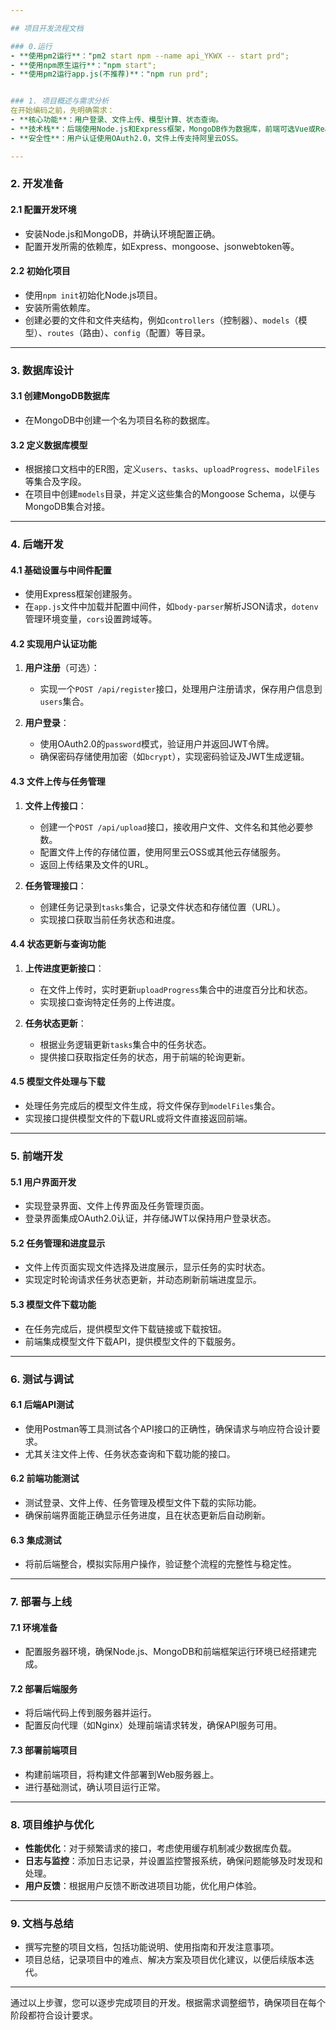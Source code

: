 ```yaml
---

## 项目开发流程文档

### 0.运行
- **使用pm2运行**："pm2 start npm --name api_YKWX -- start prd";
- **使用npm原生运行**："npm start";
- **使用pm2运行app.js(不推荐)**："npm run prd";


### 1. 项目概述与需求分析
在开始编码之前，先明确需求：
- **核心功能**：用户登录、文件上传、模型计算、状态查询。
- **技术栈**：后端使用Node.js和Express框架，MongoDB作为数据库，前端可选Vue或React。
- **安全性**：用户认证使用OAuth2.0，文件上传支持阿里云OSS。

---
```


### 2. 开发准备

#### 2.1 配置开发环境
- 安装Node.js和MongoDB，并确认环境配置正确。
- 配置开发所需的依赖库，如Express、mongoose、jsonwebtoken等。

#### 2.2 初始化项目
- 使用`npm init`初始化Node.js项目。
- 安装所需依赖库。
- 创建必要的文件和文件夹结构，例如`controllers`（控制器）、`models`（模型）、`routes`（路由）、`config`（配置）等目录。

---

### 3. 数据库设计

#### 3.1 创建MongoDB数据库
- 在MongoDB中创建一个名为项目名称的数据库。


#### 3.2 定义数据库模型
- 根据接口文档中的ER图，定义`users`、`tasks`、`uploadProgress`、`modelFiles`等集合及字段。
- 在项目中创建`models`目录，并定义这些集合的Mongoose Schema，以便与MongoDB集合对接。

---

### 4. 后端开发

#### 4.1 基础设置与中间件配置
- 使用Express框架创建服务。
- 在`app.js`文件中加载并配置中间件，如`body-parser`解析JSON请求，`dotenv`管理环境变量，`cors`设置跨域等。

#### 4.2 实现用户认证功能

1. **用户注册**（可选）：
   - 实现一个`POST /api/register`接口，处理用户注册请求，保存用户信息到`users`集合。

2. **用户登录**：
   - 使用OAuth2.0的`password`模式，验证用户并返回JWT令牌。
   - 确保密码存储使用加密（如`bcrypt`），实现密码验证及JWT生成逻辑。

#### 4.3 文件上传与任务管理

1. **文件上传接口**：
   - 创建一个`POST /api/upload`接口，接收用户文件、文件名和其他必要参数。
   - 配置文件上传的存储位置，使用阿里云OSS或其他云存储服务。
   - 返回上传结果及文件的URL。

2. **任务管理接口**：
   - 创建任务记录到`tasks`集合，记录文件状态和存储位置（URL）。
   - 实现接口获取当前任务状态和进度。

#### 4.4 状态更新与查询功能

1. **上传进度更新接口**：
   - 在文件上传时，实时更新`uploadProgress`集合中的进度百分比和状态。
   - 实现接口查询特定任务的上传进度。

2. **任务状态更新**：
   - 根据业务逻辑更新`tasks`集合中的任务状态。
   - 提供接口获取指定任务的状态，用于前端的轮询更新。

#### 4.5 模型文件处理与下载
- 处理任务完成后的模型文件生成，将文件保存到`modelFiles`集合。
- 实现接口提供模型文件的下载URL或将文件直接返回前端。

---

### 5. 前端开发

#### 5.1 用户界面开发
- 实现登录界面、文件上传界面及任务管理页面。
- 登录界面集成OAuth2.0认证，并存储JWT以保持用户登录状态。

#### 5.2 任务管理和进度显示
- 文件上传页面实现文件选择及进度展示，显示任务的实时状态。
- 实现定时轮询请求任务状态更新，并动态刷新前端进度显示。

#### 5.3 模型文件下载功能
- 在任务完成后，提供模型文件下载链接或下载按钮。
- 前端集成模型文件下载API，提供模型文件的下载服务。

---

### 6. 测试与调试

#### 6.1 后端API测试
- 使用Postman等工具测试各个API接口的正确性，确保请求与响应符合设计要求。
- 尤其关注文件上传、任务状态查询和下载功能的接口。

#### 6.2 前端功能测试
- 测试登录、文件上传、任务管理及模型文件下载的实际功能。
- 确保前端界面能正确显示任务进度，且在状态更新后自动刷新。

#### 6.3 集成测试
- 将前后端整合，模拟实际用户操作，验证整个流程的完整性与稳定性。

---

### 7. 部署与上线

#### 7.1 环境准备
- 配置服务器环境，确保Node.js、MongoDB和前端框架运行环境已经搭建完成。

#### 7.2 部署后端服务
- 将后端代码上传到服务器并运行。
- 配置反向代理（如Nginx）处理前端请求转发，确保API服务可用。

#### 7.3 部署前端项目
- 构建前端项目，将构建文件部署到Web服务器上。
- 进行基础测试，确认项目运行正常。

---

### 8. 项目维护与优化

- **性能优化**：对于频繁请求的接口，考虑使用缓存机制减少数据库负载。
- **日志与监控**：添加日志记录，并设置监控警报系统，确保问题能够及时发现和处理。
- **用户反馈**：根据用户反馈不断改进项目功能，优化用户体验。

---

### 9. 文档与总结

- 撰写完整的项目文档，包括功能说明、使用指南和开发注意事项。
- 项目总结，记录项目中的难点、解决方案及项目优化建议，以便后续版本迭代。 

---

通过以上步骤，您可以逐步完成项目的开发。根据需求调整细节，确保项目在每个阶段都符合设计要求。
